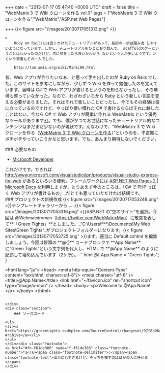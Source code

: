 
+++
date = "2013-07-17 05:47:40 +0000 UTC"
draft = false
title = "WebMatrix 3 で Wiki クローンを作る vol.0"
tags = ["WebMatrix 3 で Wiki クローンを作る","WebMatrix","ASP.net Web Pages"]

+++
{{< figure src="/images/20130717051313.png"  >}}<br/>


    >
        Ruby on Railsには良くかけたチュートリアルがあって、最初の一歩は踏み出 しやすいようになっています。しかし、チュートリアルをひととおり読んで、 scaffoldスゲーということはわかったのだけど、次に何をしたら良いかわから ないという人が多いようです。かくいう筆者もその一人でした。

        http://tam.qmix.org/wiki/Minki00.html
    
昔、Web アプリが作りたいなぁ、と思って手を出したのが Ruby on Rails でした。このサイトを参考にしながら、少しずつ Wiki を作って勉強したのを覚えています。当時は C# で Web アプリが書けるというのを知らなかったし、その環境も整っていなかった。なので、わざわざいちから Ruby という新しい言語を覚える必要がありました。それはそれで楽しいことだったし、今でもその経験は役に立っているのですけど、やっぱり使い慣れた C# で書けるならばそれに越したことはない。今なら C# で Web アプリが簡単に作れる WebMatrix という優秀なツールがあります<a href="#f-f61de386" name="fn-f61de386" title="ほかにもできるけど、そっちを推すのはほかの人に任せる">*1</a>。でも、僕がかつてお世話になったチュートリアル的なコンテンツはまだまだ少ないのが現状です。んなわけで、“WebMatrix 3 で Wiki クローンを作る（<a href="https://blog.daruyanagi.jp/category/WebMatrix%203%20%E3%81%A7%20Wiki%20%E3%82%AF%E3%83%AD%E3%83%BC%E3%83%B3%E3%82%92%E4%BD%9C%E3%82%8B">WebMatrix 3 で Wiki クローンを作る</a>）”というのを、不定期にボチボチやっていこうかなと思います。でも、あんまり期待しないでください。

<div class="section">
    ### 必要なもの
    
<ul>
<li><a href="http://www.microsoft.com/web/webmatrix/">Microsoft Developer</a></li>
</ul>これだけです。できれば <a href="http://www.microsoft.com/visualstudio/jpn/products/visual-studio-express-for-web">http://www.microsoft.com/visualstudio/jpn/products/visual-studio-express-for-web</a> があるといろいろ便利。フレームワークには <a href="http://msdn.microsoft.com/ja-jp/library/hh396384(v=vs.111).aspx">ASP.NET Web Pages 2 | Microsoft Docs</a> を利用しますが、とりあえず今のところは_「C# で PHP っぽく Web アプリが書けるもの」_だとでも思っていただければ結構です。

</div>
<div class="section">
    ### プロジェクトの新規作成
    {{< figure src="/images/20130717053248.png"  >}}テンプレートギャラリーから……{{< figure src="/images/20130717053316.png"  >}}ASP.NET の“空のサイト”を選択。今回は @Webmatxirxman（<a href="https://twitter.com/WebMatrixMan">https://twitter.com/WebMatrixMan</a>）に敬意を表して**「Green Tights」**としました。_“C:\Users\***\Documents\My Web Sites\Green Tights”_がプロジェクトフォルダーになります。{{< figure src="/images/20130717053725.png"  >}}まず、適当に Default.cshtml を編集しましょう。今回は冒頭の **@{}** コードブロックで **App.Name** に“Green Tights”という文字列を代入し、HTML で **@App.Name** のように記述して埋め込んでいます（2ケ所）。
```html
@{
    App.Name = "Green Tights";
}



&lt;html lang="ja">
    &lt;head>
&lt;meta http-equiv="Content-Type" content="text/html; charset=utf-8"/>
        &lt;meta charset="utf-8" />
        &lt;title>@App.Name&lt;/title>
        &lt;link href="~/favicon.ico" rel="shortcut icon" type="image/x-icon" />
    &lt;/head>
    &lt;body>
        &lt;p>Welcome to @App.Name!&lt;/p>
    &lt;/body>
&lt;/html>

```［実行］ボタンを押し……{{< figure src="/images/20130717053731.png"  >}}ブラウザーでなにか表示されたら成功。ちゃんと動いてますね。この **@** で変数を評価して出力する記法を **Razor** と呼びます。今日のところはこれで終わり！――次回はデータベースを用意して、書き込みと読み込みを行います。たぶん。

</div>
<div class="section">
    ### ソースコード
    
<ul>
<li><a href="https://greentights.codeplex.com/SourceControl/changeset/97f8b9647ae928e4fc375bbb7d9914d81e9dd314">CodePlex Archive</a></li>
</ul>
</div><div class="footnote">
<a href="#fn-f61de386" name="f-f61de386" class="footnote-number">*1</a><span class="footnote-delimiter">:</span><span class="footnote-text">ほかにもできるけど、そっちを推すのはほかの人に任せる</span>
</div>

